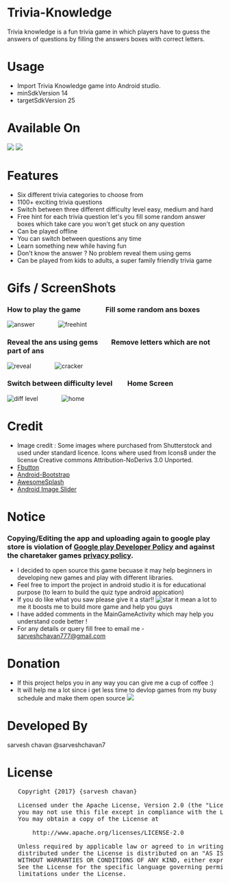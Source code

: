 # Trivia-Knowledge
Trivia knowledge is a fun trivia game in which players have to guess the answers of questions by filling the answers boxes with correct letters.

# Usage
- Import Trivia Knowledge game into Android studio.
- minSdkVersion 14
- targetSdkVersion 25

# Available On
[<img src="https://i.imgur.com/V1oCmpL.png">](https://play.google.com/store/apps/details?id=sarveshchavan777.inrerface2&hl=en)
[<img src="https://i.imgur.com/VT8YDwJ.png">](https://www.amazon.com/gp/product/B075KQ7P9N)

# Features
- Six different trivia categories to choose from 
- 1100+ exciting trivia questions
- Switch between three different difficulty level easy, medium and hard
- Free hint for each trivia question let's you fill some random answer boxes which take care you won't get stuck on any question 
- Can be played offline 
- You can switch between questions any time
- Learn something new while having fun
- Don't know the answer ? No problem reveal them using gems
- Can be played from kids to adults, a super family friendly trivia game

# Gifs / ScreenShots
### How to play the game&nbsp;&nbsp;&nbsp;&nbsp;&nbsp;&nbsp;&nbsp;&nbsp;&nbsp;&nbsp;&nbsp;&nbsp;&nbsp;&nbsp;&nbsp;Fill some random ans boxes   
![answer](https://user-images.githubusercontent.com/22947683/30382249-44efde84-9864-11e7-9644-716deac6e6a5.gif)
&nbsp;&nbsp;&nbsp;&nbsp;&nbsp;&nbsp;&nbsp;&nbsp;&nbsp;&nbsp;&nbsp;&nbsp;
![freehint](https://user-images.githubusercontent.com/22947683/30382256-4acdcb5e-9864-11e7-9591-11c9c904872c.gif)
### Reveal the ans using gems&nbsp;&nbsp;&nbsp;&nbsp;&nbsp;&nbsp;&nbsp;&nbsp;Remove letters which are not part of ans   
![reveal](https://user-images.githubusercontent.com/22947683/30382258-4e198a3c-9864-11e7-9344-2e9ba0a7fe06.gif)
&nbsp;&nbsp;&nbsp;&nbsp;&nbsp;&nbsp;&nbsp;&nbsp;&nbsp;&nbsp;&nbsp;&nbsp;
![cracker](https://user-images.githubusercontent.com/22947683/30382261-4f77eb58-9864-11e7-89e4-b3175757e69a.gif)
### Switch between difficulty level&nbsp;&nbsp;&nbsp;&nbsp;&nbsp;&nbsp;&nbsp;&nbsp;&nbsp;Home Screen
![diff level](https://user-images.githubusercontent.com/22947683/30382270-54a9b124-9864-11e7-9397-86132d43e007.gif)
&nbsp;&nbsp;&nbsp;&nbsp;&nbsp;&nbsp;&nbsp;&nbsp;&nbsp;&nbsp;&nbsp;&nbsp;
![home](https://user-images.githubusercontent.com/22947683/30382271-55315b74-9864-11e7-8627-146c4ecdb186.gif)


# Credit
- Image credit : Some images where purchased from Shutterstock and used under standard licence.
  Icons where used from Icons8 under the license Creative commons Attribution-NoDerivs 3.0 Unported.
- [Fbutton](https://github.com/hoang8f/android-flat-button) 
- [Android-Bootstrap](https://github.com/Bearded-Hen/Android-Bootstrap)
- [AwesomeSplash](https://github.com/ViksaaSkool/AwesomeSplash)
- [Android Image Slider](https://github.com/daimajia/AndroidImageSlider)

# Notice
### Copying/Editing the app and uploading again to google play store is violation of [Google play Developer Policy](https://play.google.com/about/developer-content-policy/) and against the charetaker games [privacy policy](https://charetakergames.wordpress.com/2017/02/27/charetakergamesprivacy/). 
- I decided to open source this game becuase it may help beginners in developing new games and play with different libraries.
- Feel free to import the project in android studio it is for educational purpose (to learn to build the quiz type android appication)
- If you do like what you saw please give it a star!! ![star](https://user-images.githubusercontent.com/22947683/30509991-c2950a48-9a81-11e7-9023-48796c02d00f.PNG) it mean a lot to me it boosts me to build more game and help you guys
- I have added comments in the MainGameActivity which may help you understand code better !
- For any details or query fill free to email me - sarveshchavan777@gmail.com

# Donation
- If this project helps you in any way you can give me a cup of coffee :)
- It will help me a lot since i get less time to devlop games from my busy schedule and make them open source
[![](https://www.paypalobjects.com/en_US/i/btn/btn_donateCC_LG.gif)](https://www.paypal.me/sarveshchavan)

# Developed By
sarvesh chavan @sarveshchavan7

# License
<pre>
   Copyright {2017} {sarvesh chavan} 

   Licensed under the Apache License, Version 2.0 (the "License");
   you may not use this file except in compliance with the License.
   You may obtain a copy of the License at

       http://www.apache.org/licenses/LICENSE-2.0

   Unless required by applicable law or agreed to in writing, software
   distributed under the License is distributed on an "AS IS" BASIS,
   WITHOUT WARRANTIES OR CONDITIONS OF ANY KIND, either express or implied.
   See the License for the specific language governing permissions and
   limitations under the License.
